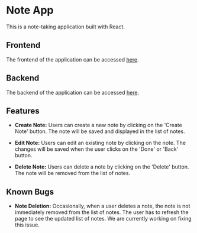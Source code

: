 
# Note App

This is a note-taking application built with React.

## Frontend

The frontend of the application can be accessed [here](https://note-react-app-frontend-9297f33085da.herokuapp.com/).

## Backend

The backend of the application can be accessed [here](https://note-react-json-db-995df07f909e.herokuapp.com/notes).

## Features

- **Create Note:** Users can create a new note by clicking on the 'Create Note' button. The note will be saved and displayed in the list of notes.

- **Edit Note:** Users can edit an existing note by clicking on the note. The changes will be saved when the user clicks on the 'Done' or 'Back' button.

- **Delete Note:** Users can delete a note by clicking on the 'Delete' button. The note will be removed from the list of notes.

## Known Bugs

- **Note Deletion:** Occasionally, when a user deletes a note, the note is not immediately removed from the list of notes. The user has to refresh the page to see the updated list of notes. We are currently working on fixing this issue.
